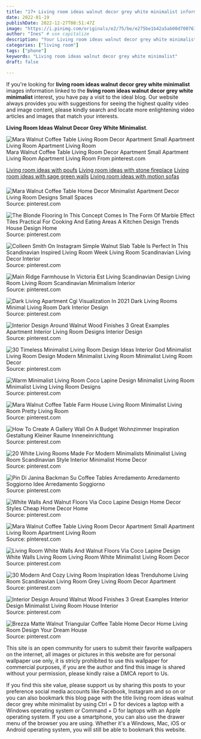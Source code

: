 ```yaml
---
title: "17+ Living room ideas walnut decor grey white minimalist information"
date: 2022-01-19
publishDate: 2022-12-27T08:51:47Z
image: "https://i.pinimg.com/originals/e2/75/be/e275be1b42a5ab00d700761f3410c881.jpg"
author: "Ines" # use capitalize
description: "Your Living room ideas walnut decor grey white minimalist images are available in this site. Living room ideas walnut decor grey white minimalist are a topic that is being searched for and liked by netizens now. You can Find and Download the Living room ideas walnut decor grey white minimalist files here. Find and Download all free photos."
categories: ["living room"]
tags: ["phone"]
keywords: "Living room ideas walnut decor grey white minimalist"
draft: false

---
```


If you're looking for **living room ideas walnut decor grey white minimalist** images information linked to the **living room ideas walnut decor grey white minimalist** interest, you have pay a visit to the ideal  blog.  Our website always  provides you with  suggestions  for seeing  the highest  quality video and image  content, please kindly search and locate more enlightening video articles and images  that match your interests.

**Living Room Ideas Walnut Decor Grey White Minimalist**. 

![Mara Walnut Coffee Table Living Room Decor Apartment Small Apartment Living Room Apartment Living Room](https://i.pinimg.com/originals/67/97/31/6797319e7c9c75667bb0019388619858.jpg "Mara Walnut Coffee Table Living Room Decor Apartment Small Apartment Living Room Apartment Living Room")
Mara Walnut Coffee Table Living Room Decor Apartment Small Apartment Living Room Apartment Living Room From pinterest.com

[Living room ideas with poufs](/living-room-ideas-with-poufs/)
[Living room ideas with stone fireplace](/living-room-ideas-with-stone-fireplace/)
[Living room ideas with sage green walls](/living-room-ideas-with-sage-green-walls/)
[Living room ideas with motion sofas](/living-room-ideas-with-motion-sofas/)



### 

 


![Mara Walnut Coffee Table Home Decor Minimalist Apartment Decor Living Room Designs Small Spaces](https://i.pinimg.com/originals/dd/24/64/dd2464ddcdf97e11e7388b0f07926f31.jpg "Mara Walnut Coffee Table Home Decor Minimalist Apartment Decor Living Room Designs Small Spaces")
Source: pinterest.com

 

![The Blonde Flooring In This Concept Comes In The Form Of Marble Effect Tiles Practical For Cooking And Eating Areas A Kitchen Design Trends House Design Home](https://i.pinimg.com/originals/e4/8d/b2/e48db2f3570c967b95e46293db3e4ec8.jpg "The Blonde Flooring In This Concept Comes In The Form Of Marble Effect Tiles Practical For Cooking And Eating Areas A Kitchen Design Trends House Design Home")
Source: pinterest.com

 

![Colleen Smith On Instagram Simple Walnut Slab Table Is Perfect In This Scandinavian Inspired Living Room Week Living Room Scandinavian Living Decor Interior](https://i.pinimg.com/originals/5e/eb/a3/5eeba3982ac37f31ecd2462a2a310c48.jpg "Colleen Smith On Instagram Simple Walnut Slab Table Is Perfect In This Scandinavian Inspired Living Room Week Living Room Scandinavian Living Decor Interior")
Source: pinterest.com

 

![Main Ridge Farmhouse In Victoria Est Living Scandinavian Design Living Room Living Room Scandinavian Minimalism Interior](https://i.pinimg.com/originals/37/0b/53/370b536363b492d2e4bed236279b6e51.jpg "Main Ridge Farmhouse In Victoria Est Living Scandinavian Design Living Room Living Room Scandinavian Minimalism Interior")
Source: pinterest.com

 

![Dark Living Apartment Cgi Visualization In 2021 Dark Living Rooms Minimal Living Room Dark Interior Design](https://i.pinimg.com/originals/16/66/b3/1666b33e6c6a9d0e4495ed2773e67f55.jpg "Dark Living Apartment Cgi Visualization In 2021 Dark Living Rooms Minimal Living Room Dark Interior Design")
Source: pinterest.com

 

![Interior Design Around Walnut Wood Finishes 3 Great Examples Apartment Interior Living Room Designs Interior Design](https://i.pinimg.com/originals/31/27/4a/31274ad9b481648e26f0169a35359c00.jpg "Interior Design Around Walnut Wood Finishes 3 Great Examples Apartment Interior Living Room Designs Interior Design")
Source: pinterest.com

 

![30 Timeless Minimalist Living Room Design Ideas Interior God Minimalist Living Room Design Modern Minimalist Living Room Minimalist Living Room Decor](https://i.pinimg.com/736x/1b/4e/f4/1b4ef462dd49096c7eab3cc0df2edf2c--minimalist-living-rooms-minimal-living.jpg "30 Timeless Minimalist Living Room Design Ideas Interior God Minimalist Living Room Design Modern Minimalist Living Room Minimalist Living Room Decor")
Source: pinterest.com

 

![Warm Minimalist Living Room Coco Lapine Design Minimalist Living Room Minimalist Living Living Room Designs](https://i.pinimg.com/originals/48/4c/5e/484c5e11d05e2d8cb60beeaf64ea6472.jpg "Warm Minimalist Living Room Coco Lapine Design Minimalist Living Room Minimalist Living Living Room Designs")
Source: pinterest.com

 

![Mara Walnut Coffee Table Farm House Living Room Minimalist Living Room Pretty Living Room](https://i.pinimg.com/originals/bd/c8/99/bdc89930b5d81225bec1dbdcf692d2a8.jpg "Mara Walnut Coffee Table Farm House Living Room Minimalist Living Room Pretty Living Room")
Source: pinterest.com

 

![How To Create A Gallery Wall On A Budget Wohnzimmer Inspiration Gestaltung Kleiner Raume Inneneinrichtung](https://i.pinimg.com/originals/06/35/11/063511457517861452ab8380c23e909d.jpg "How To Create A Gallery Wall On A Budget Wohnzimmer Inspiration Gestaltung Kleiner Raume Inneneinrichtung")
Source: pinterest.com

 

![20 White Living Rooms Made For Modern Minimalists Minimalist Living Room Scandinavian Style Interior Minimalist Home Decor](https://i.pinimg.com/564x/af/67/d3/af67d3af4fd596415aaf8d8725c9f987--frames-ideas-art-frames.jpg "20 White Living Rooms Made For Modern Minimalists Minimalist Living Room Scandinavian Style Interior Minimalist Home Decor")
Source: pinterest.com

 

![Pin Di Janina Backman Su Coffee Tables Arredamento Arredamento Soggiorno Idee Arredamento Soggiorno](https://i.pinimg.com/originals/e3/29/dd/e329dd1f4c4bf122429990bb6df9ec97.jpg "Pin Di Janina Backman Su Coffee Tables Arredamento Arredamento Soggiorno Idee Arredamento Soggiorno")
Source: pinterest.com

 

![White Walls And Walnut Floors Via Coco Lapine Design Home Decor Styles Cheap Home Decor Home](https://i.pinimg.com/originals/ed/51/3e/ed513ef51c9b7ee41a3c023452a45a66.jpg "White Walls And Walnut Floors Via Coco Lapine Design Home Decor Styles Cheap Home Decor Home")
Source: pinterest.com

 

![Mara Walnut Coffee Table Living Room Decor Apartment Small Apartment Living Room Apartment Living Room](https://i.pinimg.com/originals/67/97/31/6797319e7c9c75667bb0019388619858.jpg "Mara Walnut Coffee Table Living Room Decor Apartment Small Apartment Living Room Apartment Living Room")
Source: pinterest.com

 

![Living Room White Walls And Walnut Floors Via Coco Lapine Design White Walls Living Room Living Room White Minimalist Living Room Decor](https://i.pinimg.com/564x/06/dc/30/06dc30f20256e75f37886e7fe1b457a0.jpg "Living Room White Walls And Walnut Floors Via Coco Lapine Design White Walls Living Room Living Room White Minimalist Living Room Decor")
Source: pinterest.com

 

![30 Modern And Cozy Living Room Inspiration Ideas Trenduhome Living Room Scandinavian Living Room Grey Living Room Decor Apartment](https://i.pinimg.com/736x/ea/ae/45/eaae458cd176f14565c2158f6e71cb72.jpg "30 Modern And Cozy Living Room Inspiration Ideas Trenduhome Living Room Scandinavian Living Room Grey Living Room Decor Apartment")
Source: pinterest.com

 

![Interior Design Around Walnut Wood Finishes 3 Great Examples Interior Design Minimalist Living Room House Interior](https://i.pinimg.com/originals/55/a0/48/55a0484020fa17dcf2314683790115ea.jpg "Interior Design Around Walnut Wood Finishes 3 Great Examples Interior Design Minimalist Living Room House Interior")
Source: pinterest.com

 

![Brezza Matte Walnut Triangular Coffee Table Home Decor Home Living Room Design Your Dream House](https://i.pinimg.com/originals/e2/75/be/e275be1b42a5ab00d700761f3410c881.jpg "Brezza Matte Walnut Triangular Coffee Table Home Decor Home Living Room Design Your Dream House")
Source: pinterest.com

 

This site is an open community for users to submit their favorite wallpapers on the internet, all images or pictures in this website are for personal wallpaper use only, it is stricly prohibited to use this wallpaper for commercial purposes, if you are the author and find this image is shared without your permission, please kindly raise a DMCA report to Us.

If you find this site value, please support us by sharing this posts to your preference social media accounts like Facebook, Instagram and so on or you can also bookmark this blog page with the title living room ideas walnut decor grey white minimalist by using Ctrl + D for devices a laptop with a Windows operating system or Command + D for laptops with an Apple operating system. If you use a smartphone, you can also use the drawer menu of the browser you are using. Whether it's a Windows, Mac, iOS or Android operating system, you will still be able to bookmark this website.
